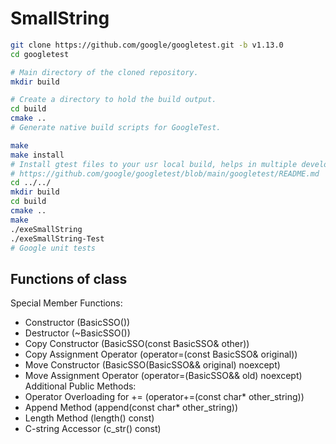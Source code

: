 # SmallString

```bash
git clone https://github.com/google/googletest.git -b v1.13.0
cd googletest

# Main directory of the cloned repository.
mkdir build

# Create a directory to hold the build output.
cd build
cmake ..
# Generate native build scripts for GoogleTest.

make
make install
# Install gtest files to your usr local build, helps in multiple developments
# https://github.com/google/googletest/blob/main/googletest/README.md
cd ../../
mkdir build
cd build
cmake ..
make
./exeSmallString
./exeSmallString-Test
# Google unit tests
```

## Functions of class

Special Member Functions:
- Constructor (BasicSSO())
- Destructor (~BasicSSO())
- Copy Constructor (BasicSSO(const BasicSSO& other))
- Copy Assignment Operator (operator=(const BasicSSO& original))
- Move Constructor (BasicSSO(BasicSSO&& original) noexcept)
- Move Assignment Operator (operator=(BasicSSO&& old) noexcept)
Additional Public Methods:
- Operator Overloading for += (operator+=(const char* other_string))
- Append Method (append(const char* other_string))
- Length Method (length() const)
- C-string Accessor (c_str() const)